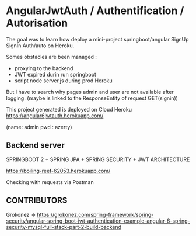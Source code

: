 # AngularJwtAuth / Authentification / Autorisation 

The goal was to learn how deploy a mini-project springboot/angular SignUp SignIn Auth/auto  on Heroku.

Somes obstacles are been managed :
- proxying to the backend
- JWT expired durin run springboot
- script node server.js during prod Heroku

But I have to search why pages admin and user are not available after logging.
(maybe is linked to the ResponseEntity of request GET(signin)) 

This project generated is deployed on Cloud Heroku
https://angular6jwtauth.herokuapp.com/

(name: admin pwd : azerty)
 

## Backend server
SPRINGBOOT 2 + SPRING JPA + SPRING SECURITY + JWT ARCHITECTURE

https://boiling-reef-62053.herokuapp.com/  

Checking with requests via Postman

## CONTRIBUTORS

Grokonez => https://grokonez.com/spring-framework/spring-security/angular-spring-boot-jwt-authentication-example-angular-6-spring-security-mysql-full-stack-part-2-build-backend
